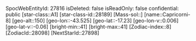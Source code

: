 ﻿---
location: [-17.23,-43.525,150]
type: Station
tags:
- astro/Star

---
SpocWebEntityId: 27816
isDeleted: false
isReadOnly: false
confidential: public
[star-class::A1]
[star-class-id::28189]
[Mass-sol::]
[name::Capricorni-8]
[geo-alt::150]
[geo-lon::-43.525]
[geo-lat::-17.23]
[geo-lon-v::0.006]
[geo-lat-v::-0.06]
[bright-min::41]
[bright-max::41]
[Zodiac-index::8]
[ZodiacId::28098]
[NextStarId::27898]

